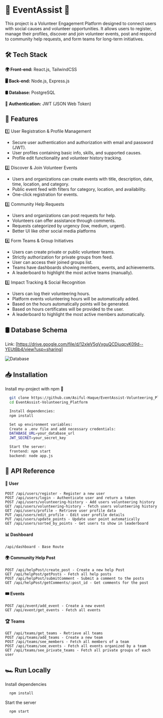 # 🤝 EventAssist 🤝

This project is a Volunteer Engagement Platform designed to connect users with social causes and volunteer opportunities. It allows users to register, manage their profiles, discover and join volunteer events, post and respond to community help requests, and form teams for long-term initiatives.

## 🛠️ Tech Stack

**🌍 Front-end:** React.js, TailwindCSS

**🖥️ Back-end:** Node.js, Express.js

**🛢️ Database:** PostgreSQL

**🔑 Authentication:** JWT (JSON Web Token)

## 🌟 Features

1️⃣ User Registration & Profile Management

-   Secure user authentication and authorization with email and password (JWT).
-   User profiles containing basic info, skills, and supported causes.
-   Profile edit functionality and volunteer history tracking.

2️⃣ Discover & Join Volunteer Events

-   Users and organizations can create events with title, description, date, time, location, and category.
-   Public event feed with filters for category, location, and availability.
-   One-click registration for events.

3️⃣ Community Help Requests

-   Users and organizations can post requests for help.
-   Volunteers can offer assistance through comments.
-   Requests categorized by urgency (low, medium, urgent).
-   Better UI like other social media platforms

4️⃣ Form Teams & Group Initiatives

-   Users can create private or public volunteer teams.
-   Strictly authorization for private groups from feed.
-   User can access their joined groups list.
-   Teams have dashboards showing members, events, and achievements.
-   A leaderboard to highlight the most active teams (manually).

5️⃣ Impact Tracking & Social Recognition

-   Users can log their volunteering hours.
-   Platform events volunteering hours will be automatically added.
-   Based on the hours automatically points will be generated.
-   Based on hours certificates will be provided to the user.
-   A leaderboard to highlight the most active members automatically.

## 🛢️ Database Schema

Link: [https://drive.google.com/file/d/12xleV5gVxguQCDjuqcvK09d--YEUtBb4/view?usp=sharing]

![Database](https://res.cloudinary.com/drpasy4d2/image/upload/v1742204114/EventAssist.drawio_1_cyfew8.png)

## 📥 Installation

Install my-project with npm 🚀

```bash
  git clone https://github.com/Asiful-Haque/EventAssist-Volunteering_Platform
  cd EventAssist-Volunteering_Platform
```

```bash
  Install dependencies:
  npm install
```

```bash
  Set up environment variables:
  Create a .env file and add necessary credentials:
  DATABASE_URL=your_database_url
  JWT_SECRET=your_secret_key
```

```bash
  Start the server:
  frontend: npm start
  backend: node app.js
```

## 🔗 API Reference

#### 👤 User

```http
POST /api/users/register - Register a new user
POST /api/users/login - Authenticate user and return a token
POST /api/users/volunteering-history - Add users volunteering history
GET /api/users/volunteering-history - fetch users volunteering history
GET /api/users/profile - Retrieve user profile data
PUT /api/users/edit_profile - Edit user profile details
PUT /api/users/update_points - Update user point automatically
GET /api/users/sorted_by_points - Get users to show in leaderboard
```

#### 📊 Dashboard

```http
/api/dashboard - Base Route
```

#### 🌍 Community Help Post

```http
POST /api/helpPost/create_post - Create a new help Post
GET /api/helpPost/getPosts - Fetch all help posts
POST /api/helpPost/submitComment - Submit a comment to the posts
GET /api/helpPost/getComments/:post_id - Get comments for the post
```

#### 🎟️ Events

```http
POST /api/event/add_event - Create a new event
GET /api/event/get_events - Fetch all events
```

#### 🏆 Teams

```http
GET /api/teams/get_teams - Retrieve all teams
POST /api/teams/add_teams - Create a new team
POST /api/teams/see_members - Fetch all members of a team
POST /api/teams/see_events - Fetch all events organized by a team
GET /api/teams/see_private_teams - Fetch all private groups of each user
```

## 🏎️ Run Locally

Install dependencies

```bash
  npm install
```

Start the server

```bash
  npm start
```
